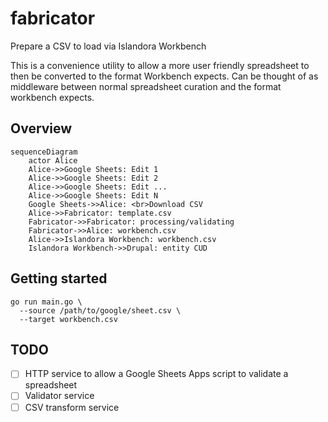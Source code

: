 # fabricator

Prepare a CSV to load via Islandora Workbench

This is a convenience utility to allow a more user friendly spreadsheet to then be converted to the format Workbench expects. Can be thought of as middleware between normal spreadsheet curation and the format workbench expects.

## Overview

```mermaid
sequenceDiagram
    actor Alice
    Alice->>Google Sheets: Edit 1
    Alice->>Google Sheets: Edit 2
    Alice->>Google Sheets: Edit ...
    Alice->>Google Sheets: Edit N
    Google Sheets->>Alice: <br>Download CSV
    Alice->>Fabricator: template.csv
    Fabricator->>Fabricator: processing/validating
    Fabricator->>Alice: workbench.csv
    Alice->>Islandora Workbench: workbench.csv
    Islandora Workbench->>Drupal: entity CUD
```

## Getting started

```
go run main.go \
  --source /path/to/google/sheet.csv \
  --target workbench.csv
```


## TODO
- [ ] HTTP service to allow a Google Sheets Apps script to validate a spreadsheet
- [ ] Validator service
- [ ] CSV transform service
